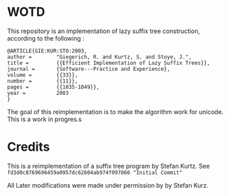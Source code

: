 # WOTD

This repository is an implementation of lazy suffix tree construction, according to the
following :

```
@ARTICLE{GIE:KUR:STO:2003,
author =        "Giegerich, R. and Kurtz, S. and Stoye, J.",
title =         {{Efficient Implementation of Lazy Suffix Trees}},
journal =       {Software---Practice and Experience},
volume =        {{33}},
number =        {{11}},
pages =         {{1035-1049}},
year =          2003
}
```

The goal of this reimplementation is to make the algorithm work for unicode.
This is a work in progres.s

# Credits

This is a reimplementation of a suffix tree program by Stefan Kurtz. See
`fd3d0c8769696459a0957dc62604ab974f097866 "Initial Commit"`

All Later modifications were made under permission by by Stefan Kurz.
